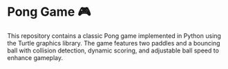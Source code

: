 # Pong Game 🎮
This repository contains a classic Pong game implemented in Python using the Turtle graphics library. The game features two paddles and a bouncing ball with collision detection, dynamic scoring, and adjustable ball speed to enhance gameplay.

